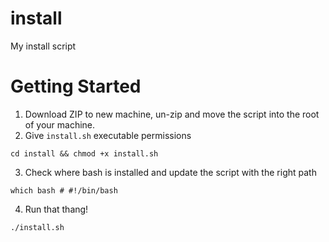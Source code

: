 # install
My install script

# Getting Started

1. Download ZIP to new machine, un-zip and move the script into the root of your machine.
2. Give `install.sh` executable permissions
```shell
cd install && chmod +x install.sh
```
3. Check where bash is installed and update the script with the right path
```shell
which bash # #!/bin/bash
```
4. Run that thang!
```shell
./install.sh
```

